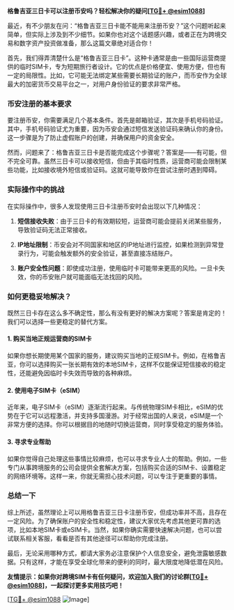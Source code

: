 **格鲁吉亚三日卡可以注册币安吗？轻松解决你的疑问[[TG💪+ @esim1088](https://t.me/s/esim1088)]**

最近，有不少朋友在问：“格鲁吉亚三日卡能不能用来注册币安？”这个问题听起来简单，但实际上涉及到不少细节。如果你也对这个话题感兴趣，或者正在为跨境交易和数字资产投资做准备，那么这篇文章绝对适合你！

首先，我们得弄清楚什么是“格鲁吉亚三日卡”。这种卡通常是由一些国际运营商提供的临时SIM卡，专为短期旅行者设计。它的优点是价格便宜、使用方便，但也有一定的局限性。比如，它可能无法绑定某些需要长期验证的账户，而币安作为全球最大的加密货币交易平台之一，对用户身份验证的要求非常严格。

### 币安注册的基本要求

要注册币安，你需要满足几个基本条件。首先是邮箱验证，其次是手机号码验证。其中，手机号码验证尤为重要，因为币安会通过短信发送验证码来确认你的身份。这一步骤是为了防止虚假账户的创建，并确保用户的资金安全。

然而，问题来了：格鲁吉亚三日卡是否能完成这个步骤呢？答案是——有可能，但不完全可靠。虽然三日卡可以接收短信，但由于其临时性质，运营商可能会限制某些功能，比如接收境外短信或验证码。这就可能导致你在尝试注册时遇到障碍。

### 实际操作中的挑战

在实际操作中，很多人发现使用三日卡注册币安时会出现以下几种情况：

1. **短信接收失败**：由于三日卡的有效期较短，运营商可能会提前关闭某些服务，导致验证码无法正常接收。
   
2. **IP地址限制**：币安会对不同国家和地区的IP地址进行监控，如果检测到异常登录行为，可能会触发额外的安全验证，甚至直接冻结账户。

3. **账户安全性问题**：即使成功注册，使用临时卡可能带来更高的风险。一旦卡失效，你的币安账户就可能面临无法找回的风险。

### 如何更稳妥地解决？

既然三日卡存在这么多不确定性，那么有没有更好的解决方案呢？答案是肯定的！我们可以选择一些更稳定的替代方案。

#### 1. 购买当地正规运营商的SIM卡

如果你想长期使用某个国家的服务，建议购买当地的正规SIM卡。例如，在格鲁吉亚，你可以选择购买一张长期有效的本地SIM卡，这样不仅能保证短信接收的稳定性，还能避免因临时卡失效而导致的各种麻烦。

#### 2. 使用电子SIM卡（eSIM）

近年来，电子SIM卡（eSIM）逐渐流行起来。与传统物理SIM卡相比，eSIM的优势在于它可以远程激活，并支持多国漫游。对于经常出国的人来说，eSIM是一个非常方便的选择。你可以根据目的地随时切换运营商，同时享受稳定的服务体验。

#### 3. 寻求专业帮助

如果你觉得自己处理这些事情比较麻烦，也可以寻求专业人士的帮助。例如，一些专门从事跨境服务的公司会提供全套解决方案，包括购买合适的SIM卡、设置稳定的网络环境等。这样一来，你就无需担心技术问题，可以专注于更重要的事情。

### 总结一下

综上所述，虽然理论上可以用格鲁吉亚三日卡注册币安，但成功率并不高，且存在一定风险。为了确保账户的安全性和稳定性，建议大家优先考虑其他更可靠的选项，比如本地SIM卡或eSIM卡。当然，如果你确实需要快速解决问题，也可以尝试联系相关客服，看看是否有其他途径可以帮助你完成注册。

最后，无论采用哪种方式，都请大家务必注意保护个人信息安全，避免泄露敏感数据。只有这样，才能在享受全球化带来的便利的同时，最大限度地降低潜在风险。

**友情提示：如果你对跨境SIM卡有任何疑问，欢迎加入我们的讨论群[[TG💪+ @esim1088](https://t.me/s/esim1088)]，一起探讨更多实用技巧吧！**

[[TG💪+ @esim1088](https://t.me/s/esim1088) ![Image](https://i.postimg.cc/4NQfJmqS/Snipaste-2025-05-13-00-14-12.png)]